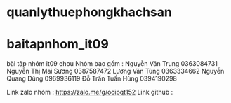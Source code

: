 # quanlythuephongkhachsan
# baitapnhom_it09
bài tập nhóm it09 ehou
Nhóm bao gồm : 
Nguyễn Văn	Trung	0363084731
Nguyễn Thị Mai	Sương	0387587472
Lương Văn	Tùng	0363334662
Nguyễn Quang	Dũng	0969936119
Đỗ Trần Tuấn	Hùng	0394190298

Link zalo nhóm : https://zalo.me/g/ocipqt152
Link github : 


